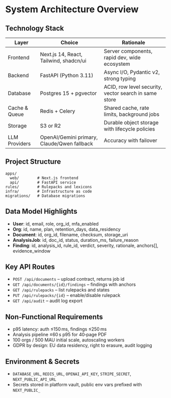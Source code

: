 # System Architecture Overview

## Technology Stack
| Layer | Choice | Rationale |
|-------|--------|-----------|
| Frontend | Next.js 14, React, Tailwind, shadcn/ui | Server components, rapid dev, wide ecosystem |
| Backend | FastAPI (Python 3.11) | Async I/O, Pydantic v2, strong typing |
| Database | Postgres 15 + pgvector | ACID, row level security, vector search in same store |
| Cache & Queue | Redis + Celery | Shared cache, rate limits, background jobs |
| Storage | S3 or R2 | Durable object storage with lifecycle policies |
| LLM Providers | OpenAI/Gemini primary, Claude/Qwen fallback | Accuracy with failover |

## Project Structure
```
apps/
  web/        # Next.js frontend
  api/        # FastAPI service
rules/        # Rulepacks and lexicons
infra/        # Infrastructure as code
migrations/   # Database migrations
```

## Data Model Highlights
- **User**: id, email, role, org_id, mfa_enabled
- **Org**: id, name, plan, retention_days, data_residency
- **Document**: id, org_id, filename, checksum, storage_uri
- **AnalysisJob**: id, doc_id, status, duration_ms, failure_reason
- **Finding**: id, analysis_id, rule_id, verdict, severity, rationale, anchors[], evidence_window

## Key API Routes
- `POST /api/documents` – upload contract, returns job id
- `GET /api/documents/{id}/findings` – findings with anchors
- `GET /api/rulepacks` – list rulepacks and states
- `PUT /api/rulepacks/{id}` – enable/disable rulepack
- `GET /api/audit` – audit log export

## Non‑Functional Requirements
- p95 latency: auth ≤150 ms, findings ≤250 ms
- Analysis pipeline ≤60 s p95 for 40‑page PDF
- 100 orgs / 500 MAU initial scale, autoscaling workers
- GDPR by design: EU data residency, right to erasure, audit logging

## Environment & Secrets
- `DATABASE_URL`, `REDIS_URL`, `OPENAI_API_KEY`, `STRIPE_SECRET`, `NEXT_PUBLIC_API_URL`
- Secrets stored in platform vault, public env vars prefixed with `NEXT_PUBLIC_`
